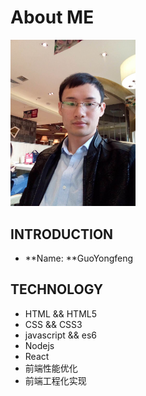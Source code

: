 # About ME

<img title="郭永峰" src="/img/me.jpg" style="width: 200px;">

## INTRODUCTION
- **Name: **GuoYongfeng

## TECHNOLOGY
- HTML && HTML5
- CSS && CSS3
- javascript && es6
- Nodejs
- React
- 前端性能优化
- 前端工程化实现
